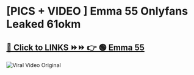 
 # [PICS + VIDEO ] Emma 55 Onlyfans Leaked 61okm

## <h2><a href="https://clipsfans.com/Emma_55&ref=git">🔗 Click to LINKS ⏩⏩ 👉 🟢 Emma 55 </a></h2>

<a href="https://clipsfans.com/Emma_55&ref=git" rel="nofollow" data-target="animated-image.originalLink"><img src="https://i.ibb.co.com/xMMVF88/686577567.gif" alt="Viral Video Original" style="max-width: 100%; display: inline-block;" data-target="animated-image.originalImage"></a>

